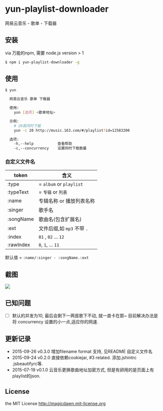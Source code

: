 # yun-playlist-downloader
网易云音乐 - 歌单 - 下载器

## 安装
via 万能的npm, 需要 node.js version > 1
```sh
$ npm i yun-playlist-downloader -g
```

## 使用
```sh
$ yun

  网易云音乐 歌单 下载器

  使用:
    yun [选项] <歌单地址>

  示例:
    # 20首同时下载
    yun -c 20 http://music.163.com/#/playlist?id=12583200

  选项:
    -h,--help           查看帮助
    -c,--concurrency    设置同时下载数量
```

### 自定义文件名

|token|含义|
|-----|---|
|:type| = `album` or `playlist`|
|:typeText| = `专辑` or `列表` |
|:name| 专辑名称 or 播放列表名称 |
|:singer| 歌手名 |
|:songName| 歌曲名(包含扩展名) |
|:ext| 文件后缀,如 `mp3` 不带 `.` |
|:index| `01` , `02` ... `12` |
|:rawIndex| `0`, `1`, ... `11` |

默认值 = `:name/:singer - :songName.:ext`

## 截图
![](https://raw.githubusercontent.com/magicdawn/yun-playlist-downloader/master/yun.png)

## 已知问题
- [ ] 默认的并发为10, 最后会剩下一两首歌下不动, 就一直卡在那~ 目前解决办法是将 concurrency 设置的小一点,适应你的网速.

## 更新记录
- 2015-09-26 v0.3.0 增加filename format 支持, 见README 自定义文件名
- 2015-09-24 v0.2.0 直接依赖cookiejar, #3 related. 添加.jshintrc .jsbeautifyrc等.
- 2015-07-19 v0.1.0 云音乐更换歌曲地址加密方式, 但是有卵用的是页面上有playlist的json.

## License
the MIT License http://magicdawn.mit-license.org
